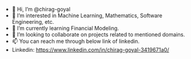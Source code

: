 - 👋 Hi, I’m @chirag-goyal
- 👀 I’m interested in Machine Learning, Mathematics, Software Engineering, etc.
- 🌱 I’m currently learning Financial Modeling.
- 💞️ I’m looking to collaborate on projects related to mentioned domains.
- 📫 You can reach me through below link of linkedin.
- Linkedin: https://www.linkedin.com/in/chirag-goyal-3419671a0/

<!---
chirag-goyal/chirag-goyal is a ✨ special ✨ repository because its `README.md` (this file) appears on your GitHub profile.
You can click the Preview link to take a look at your changes.
--->
